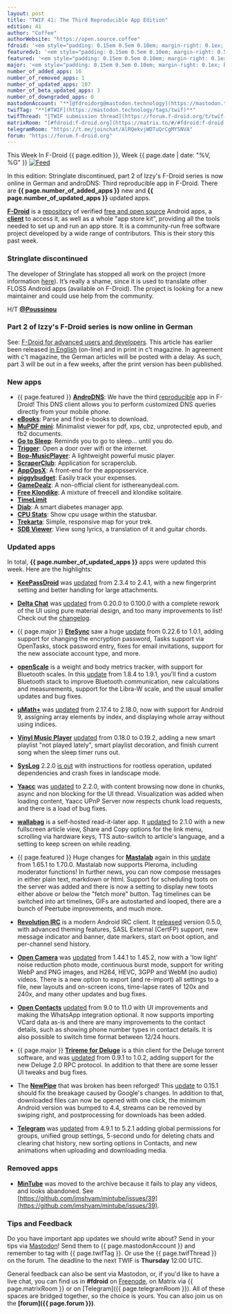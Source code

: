 ```yaml
---
layout: post
title: "TWIF 41: The Third Reproducible App Edition"
edition: 41
author: "Coffee"
authorWebsite: "https://open.source.coffee"
fdroid: '<em style="padding: 0.15em 0.5em 0.10em; margin-right: 0.1ex; border-style: solid; border-width: medium; border-radius: 1em; color: #0d47a1; font-style: normal; font-weight: bold;">F-Droid</em>'
featuredv1: '<em style="padding: 0.15em 0.5em 0.10em; margin-right: 0.5ex; box-shadow: 0.1em 0.05em 0.1em rgba(0, 0, 0, 0.3); border-radius: 1em; color: black; background: linear-gradient(orange, yellow);">Featured</em>'
featured: '<em style="padding: 0.15em 0.5em 0.10em; margin-right: 0.1ex; border-style: solid; border-width: medium; border-radius: 1em; color: orange; font-style: normal; font-weight: bold;">Featured</em>'
major: '<em style="padding: 0.15em 0.5em 0.10em; margin-right: 0.1ex; border-style: solid; border-width: medium; border-radius: 1em; color: #8ab000; font-style: normal; font-weight: bold;">Major</em>'
number_of_added_apps: 16
number_of_removed_apps: 1
number_of_updated_apps: 107
number_of_beta_updated_apps: 3
number_of_downgraded_apps: 0
mastodonAccount: "**[@fdroidorg@mastodon.technology](https://mastodon.technology/@fdroidorg)**"
twifTag: "**[#TWIF](https://mastodon.technology/tags/twif)**"
twifThread: "[TWIF submission thread](https://forum.f-droid.org/t/twif-submission-thread)"
matrixRoom: "[#fdroid:f-droid.org](https://matrix.to/#/#fdroid:f-droid.org)"
telegramRoom: "https://t.me/joinchat/AlRQekvjWDTuQrCgMYSNVA"
forum: "https://forum.f-droid.org"
---
```


This Week In F-Droid {{ page.edition }}, Week {{ page.date | date: "%V, %G" }} <a href="{{ site.baseurl }}/feed.xml"><img src="{% asset Feed-icon-16x16.png %}" alt="Feed"></a>

In this edition: Stringlate discontinued, part 2 of Izzy's F-Droid series is now online in German and androDNS: Third reproducible app in F-Droid.
There are **{{ page.number_of_added_apps }}** new and **{{ page.number_of_updated_apps }}** updated apps.

<!--more-->

**[F-Droid](https://f-droid.org/)** is a [repository](https://f-droid.org/packages/) of verified [free and open source](https://en.wikipedia.org/wiki/Free_and_open-source_software) Android apps, a **[client](https://f-droid.org/app/org.fdroid.fdroid)** to access it, as well as a whole "app store kit", providing all the tools needed to set up and run an app store. It is a community-run free software project developed by a wide range of contributors. This is their story this past week.

### Stringlate discontinued

The developer of Stringlate has stopped all work on the project (more information [here](https://lonamiwebs.github.io/stringlate/)). It’s really a shame, since it is used to translate other FLOSS Android apps (available on F-Droid). The project is looking for a new maintainer and could use help from the community.

H/T **[@Poussinou](https://forum.f-droid.org/u/poussinou)**

### Part 2 of Izzy's F-Droid series is now online in German

See: [F-Droid for advanced users and developers](https://android.izzysoft.de/articles/named/fdroid-intro-2). This article has earlier been released [in English](https://android.izzysoft.de/articles/named/fdroid-intro-2?lang=en) (on-line) and in print in c't magazine. In agreement with c't magazine, the German articles will be posted with a delay. As such, part 3 will be out in a few weeks, after the print version has been published.

### New apps

* {{ page.featured }} **[AndroDNS](https://f-droid.org/app/androdns.android.leetdreams.ch.androdns)**: We have the third [reproducible](https://reproducible-builds.org) app in F-Droid! This DNS client allows you to perform customized DNS queries directly from your mobile phone.
* **[eBooks](https://f-droid.org/app/android.nachiketa.ebookdownloader)**: Parse and find e-books to download.
* **[MuPDF mini](https://f-droid.org/app/com.artifex.mupdf.mini.app)**: Minimalist viewer for pdf, xps, cbz, unprotected epub, and fb2 documents.
* **[Go to Sleep](https://f-droid.org/app/com.corvettecole.gotosleep)**: Reminds you to go to sleep... until you do.
* **[Trigger](https://f-droid.org/app/com.example.trigger)**: Open a door over wifi or the internet.
* **[Bop-MusicPlayer](https://f-droid.org/app/com.sahdeepsingh.Bop)**: A lightweight powerful music player.
* **[ScraperClub](https://f-droid.org/app/com.scraperclub.android)**: Application for scraperclub.
* **[AppOpsX](https://f-droid.org/app/com.zzzmode.appopsx)**: A front-end for the appopsservice.
* **[piggybudget](https://f-droid.org/app/de.php_tech.piggybudget)**: Easily track your expenses.
* **[GameDealz](https://f-droid.org/app/de.r4md4c.gamedealz)**: A non-official client for isthereanydeal.com.
* **[Free Klondike](https://f-droid.org/app/eu.veldsoft.free.klondike)**: A mixture of freecell and klondike solitaire.
* **[TimeLimit](https://f-droid.org/app/io.timelimit.android.open)**
* **[Diab](https://f-droid.org/app/it.diab)**: A smart diabetes manager app.
* **[CPU Stats](https://f-droid.org/app/jp.takke.cpustats)**: Show cpu usage within the statusbar.
* **[Trekarta](https://f-droid.org/app/mobi.maptrek)**: Simple, responsive map for your trek.
* **[SDB Viewer](https://f-droid.org/app/org.zephyrsoft.sdbviewer)**: View song lyrics, a translation of it and guitar chords.

### Updated apps

In total, **{{ page.number_of_updated_apps }}** apps were updated this week. Here are the highlights:

* **[KeePassDroid](https://f-droid.org/app/com.android.keepass)** was [updated](https://github.com/bpellin/keepassdroid/blob/HEAD/CHANGELOG) from 2.3.4 to 2.4.1, with a new fingerprint setting and better handling for large attachments.

* **[Delta Chat](https://f-droid.org/app/com.b44t.messenger)** was [updated](https://raw.githubusercontent.com/deltachat/deltachat-android/HEAD/CHANGELOG.md) from 0.20.0 to 0.100.0 with a complete rework of the UI using pure material design, and too many improvements to list! Check out the [changelog](https://raw.githubusercontent.com/deltachat/deltachat-android/HEAD/CHANGELOG.md).

* {{ page.major }} **[EteSync](https://f-droid.org/app/com.etesync.syncadapter)** saw a huge [update](https://github.com/etesync/android/blob/HEAD/ChangeLog.md) from 0.22.6 to 1.0.1, adding support for changing the encryption password, Tasks support via OpenTasks, stock password entry, fixes for email invitations, support for the new associate account type, and more.

* **[openScale](https://f-droid.org/app/com.health.openscale)** is a weight and body metrics tracker, with support for Bluetooth scales. In this [update](https://github.com/oliexdev/openScale/releases) from 1.8.4 to 1.9.1, you'll find a custom Bluetooth stack to improve Bluetooth communication, new calculations and measurements, support for the Libra-W scale, and the usual smaller updates and bug fixes.

* **[μMath+](https://f-droid.org/app/com.mkulesh.micromath.plus)** was [updated](https://github.com/mkulesh/microMathematics/releases) from 2.17.4 to 2.18.0, now with support for Android 9, assigning array elements by index, and displaying whole array without using indices.

* **[Vinyl Music Player](https://f-droid.org/app/com.poupa.vinylmusicplayer)** [updated](https://github.com/AdrienPoupa/VinylMusicPlayer/blob/HEAD/CHANGELOG.md) from 0.18.0 to 0.19.2, adding a new smart playlist "not played lately", smart playlist decoration, and finish current song when the sleep timer runs out.

* **[SysLog](https://f-droid.org/app/com.tortel.syslog)** 2.2.0 [is out](https://github.com/Tortel/SysLog/blob/HEAD/Changelog.md) with instructions for rootless operation, updated dependencies and crash fixes in landscape mode.

* **[Yaacc](https://f-droid.org/app/de.yaacc)** was [updated](https://github.com/tobexyz/yaacc-code/releases) to 2.2.0, with content browsing now done in chunks, async and non blocking for the UI thread. Visualization was added when loading content, Yaacc UPnP Server now respects chunk load requests, and there is a load of bug fixes.

* **[wallabag](https://f-droid.org/app/fr.gaulupeau.apps.InThePoche)** is a self-hosted read-it-later app. It [updated](https://github.com/wallabag/android-app/releases) to 2.1.0 with a new fullscreen article view, Share and Copy options for the link menu, scrolling via hardware keys, TTS auto-switch to article's language, and a setting to keep screen on while reading.

* {{ page.featured }} Huge changes for **[Mastalab](https://f-droid.org/app/fr.gouv.etalab.mastodon)** again in this [update](https://gitlab.com/tom79/mastalab/tags) from 1.65.1 to 1.70.0. Mastalab now supports Pleroma, including moderator functions! In further news, you can now compose messages in either plain text, markdown or html. Support for scheduling toots on the server was added and there is now a setting to display new toots either above or below the "fetch more" button. Tag timelines can be switched into art timelines, GIFs are autostarted and looped, there are a bunch of Peertube improvements, and much more.

* **[Revolution IRC](https://f-droid.org/app/io.mrarm.irc)** is a modern Android IRC client. It [released](https://github.com/MCMrARM/revolution-irc/releases) version 0.5.0, with advanced theming features, SASL External (CertFP) support, new message indicator and banner, date markers, start on boot option, and per-channel send history.

* **[Open Camera](https://f-droid.org/app/net.sourceforge.opencamera)** was [updated](http://opencamera.sourceforge.net/history.html) from 1.44.1 to 1.45.2, now with a 'low light' noise reduction photo mode, continuous burst mode, support for writing WebP and PNG images, and H264, HEVC, 3GPP and WebM (no audio) videos. There is a new option to export (and re-import) all settings to a file, new layouts and on-screen icons, time-lapse rates of 120x and 240x, and many other updates and bug fixes.

* **[Open Contacts](https://f-droid.org/app/opencontacts.open.com.opencontacts)** [updated](https://gitlab.com/sultanahamer/OpenContacts/blob/HEAD/CHANGELOG) from 9.0 to 11.0 with UI improvements and making the WhatsApp integration optional. It now supports importing VCard data as-is and there are many improvements to the contact details, such as showing phone number types in contact details. It is also possible to switch time format between 12/24 hours.

* {{ page.major }} **[Trireme for Deluge](https://f-droid.org/app/org.deluge.trireme)** is a thin client for the Deluge torrent software, and was [updated](https://github.com/teal77/trireme/releases) from 0.9.1 to 1.0.2, adding support for the new Deluge 2.0 RPC protocol. In addition to that there are some lesser UI tweaks and bug fixes.

* The **[NewPipe](https://f-droid.org/app/org.schabi.newpipe)** that was broken has been reforged! This [update](https://github.com/TeamNewPipe/NewPipe/releases) to 0.15.1 should fix the breakage caused by Google's changes. In addition to that, downloaded files can now be opened with one click, the minimum Android version was bumped to 4.4, streams can be removed by swiping right, and postprocessing for downloads has been added.

* **[Telegram](https://f-droid.org/app/org.telegram.messenger)** was [updated](https://github.com/Telegram-FOSS-Team/Telegram-FOSS/blob/HEAD/Changelog.md) from 4.9.1 to 5.2.1 adding global permissions for groups, unified group settings, 5-second undo for deleting chats and clearing chat history, new sorting options in Contacts, and new animations when uploading and downloading media.

### Removed apps

* **[MinTube](https://f-droid.org/wiki/page/com.shapps.mintubeapp)** was moved to the archive because it fails to play any videos, and looks abandoned. See [https://github.com/imshyam/mintube/issues/39](https://github.com/imshyam/mintube/issues/39).

### Tips and Feedback

Do you have important app updates we should write about? Send in your tips via [Mastodon](https://joinmastodon.org)! Send them to {{ page.mastodonAccount }} and remember to tag with {{ page.twifTag }}. Or use the {{ page.twifThread }} on the forum. The deadline to the next TWIF is **Thursday** 12:00 UTC.

General feedback can also be sent via Mastodon, or, if you'd like to have a live chat, you can find us in **#fdroid** on [Freenode](https://freenode.net), on Matrix via {{ page.matrixRoom }} or on [Telegram]({{ page.telegramRoom }}). All of these spaces are bridged together, so the choice is yours. You can also join us on the **[forum]({{ page.forum }})**.
